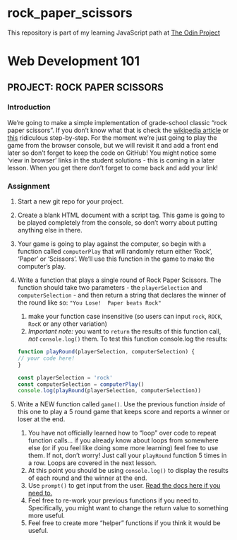 # rock_paper_scissors
This repository is part of my learning JavaScript path at [The Odin Project](https://www.theodinproject.com/)

# Web Development 101
## PROJECT: ROCK PAPER SCISSORS

### Introduction

We’re going to make a simple implementation of grade-school classic “rock paper 
scissors”. If you don’t know what that is check the 
[wikipedia article](https://en.wikipedia.org/wiki/Rock%E2%80%93paper%E2%80%93scissors) 
or [this](https://www.wikihow.com/Play-Rock,-Paper,-Scissors) 
ridiculous step-by-step. For the moment we’re just going to play the game from 
the browser console, but we will revisit it and add a front end later so don’t 
forget to keep the code on GitHub! You might notice some ‘view in browser’ links
in the student solutions - this is coming in a later lesson. When you get there 
don’t forget to come back and add your link!

### Assignment

1. Start a new git repo for your project.
2. Create a blank HTML document with a script tag. This game is going to be played 
completely from the console, so don’t worry about putting anything else in there.
3. Your game is going to play against the computer, so begin with a function called 
`computerPlay` that will randomly return either ‘Rock’, ‘Paper’ or ‘Scissors’. 
We’ll use this function in the game to make the computer’s play.
4. Write a function that plays a single round of Rock Paper Scissors. The function 
should take two parameters - the `playerSelection` and `computerSelection` - and 
then return a string that declares the winner of the round like so: `"You Lose! 
Paper beats Rock"`
    1. make your function case insensitive (so users can input `rock`, `ROCK`, 
    `RocK` or any other variation)
    2. *Important note:* you want to `return` the results of this function call, 
    _not_ `console.log()` them. To test this function console.log the results:

    ```javascript
    function playRound(playerSelection, computerSelection) {
	// your code here!
    }
    
    const playerSelection = 'rock'
    const computerSelection = computerPlay()
    console.log(playRound(playerSelection, computerSelection))
    ```

5. Write a NEW function called `game()`. Use the previous function _inside_  of 
this one to play a 5 round game that keeps score and reports a winner or loser at 
the end.
    1. You have not officially learned how to “loop” over code to repeat function calls… if you already know about loops from somewhere else (or if you feel like doing some more learning) feel free to use them. If not, don’t worry! Just call your `playRound` function 5 times in a row. Loops are covered in the next lesson.
    2. At this point you should be using `console.log()` to display the results of each round and the winner at the end.
    3. Use `prompt()` to get input from the user. [Read the docs here if you need to.](https://developer.mozilla.org/en-US/docs/Web/API/Window/prompt)
    4. Feel free to re-work your previous functions if you need to. Specifically, you might want to change the return value to something more useful.
    5. Feel free to create more “helper” functions if you think it would be useful.

